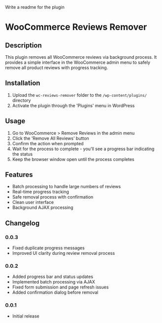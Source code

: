 Write a readme for the plugin

# WooCommerce Reviews Remover

## Description

This plugin removes all WooCommerce reviews via background process. It provides a simple interface in the WooCommerce admin menu to safely remove all product reviews with progress tracking.

## Installation

1. Upload the `wc-reviews-remover` folder to the `/wp-content/plugins/` directory
2. Activate the plugin through the 'Plugins' menu in WordPress  

## Usage

1. Go to WooCommerce > Remove Reviews in the admin menu
2. Click the 'Remove All Reviews' button
3. Confirm the action when prompted
4. Wait for the process to complete - you'll see a progress bar indicating the status
5. Keep the browser window open until the process completes

## Features

- Batch processing to handle large numbers of reviews
- Real-time progress tracking
- Safe removal process with confirmation
- Clean user interface
- Background AJAX processing

## Changelog

### 0.0.3
- Fixed duplicate progress messages
- Improved UI clarity during review removal process

### 0.0.2
- Added progress bar and status updates
- Implemented batch processing via AJAX
- Fixed form submission and page refresh issues
- Added confirmation dialog before removal

### 0.0.1
- Initial release               


